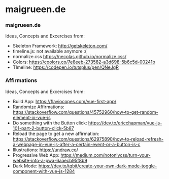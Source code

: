 # maigrueen.de

### maigrueen.de
Ideas, Concepts and Excercises from:
* Skeleton Framework: http://getskeleton.com/
* timeline.js: not available anymore :(
* normalize.css https://necolas.github.io/normalize.css/
* Colors: https://coolors.co/7e8eeb-273582-a3d698-5b6c5d-00241b
* TImeline: https://codepen.io/tutsplus/pen/QNeJgR

### Affirmations
Ideas, Concepts and Excercises from:
* Build App: https://flaviocopes.com/vue-first-app/
* Randomize Affirmations: https://stackoverflow.com/questions/45752960/how-to-get-random-element-in-vue-js
* Do something with the Button click: https://dev.to/ericchapman/vue-js-101-part-2-button-click-5b87
* Reload the page to get a new affirmation: https://stackoverflow.com/questions/62975890/how-to-reload-refresh-a-webpage-in-vue-js-after-a-certain-event-or-a-button-is-c
* Illustrations: https://undraw.co/
* Progressive Web App: https://medium.com/notonlycss/turn-your-website-into-a-pwa-6aaecb95f8b9
* Dark Mode: https://dev.to/tqbit/create-your-own-dark-mode-toggle-component-with-vue-js-1284
